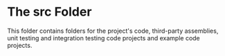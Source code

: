 # The **src** Folder

This folder contains folders for the project's code, third-party assemblies, unit testing and integration testing code projects and example code projects.